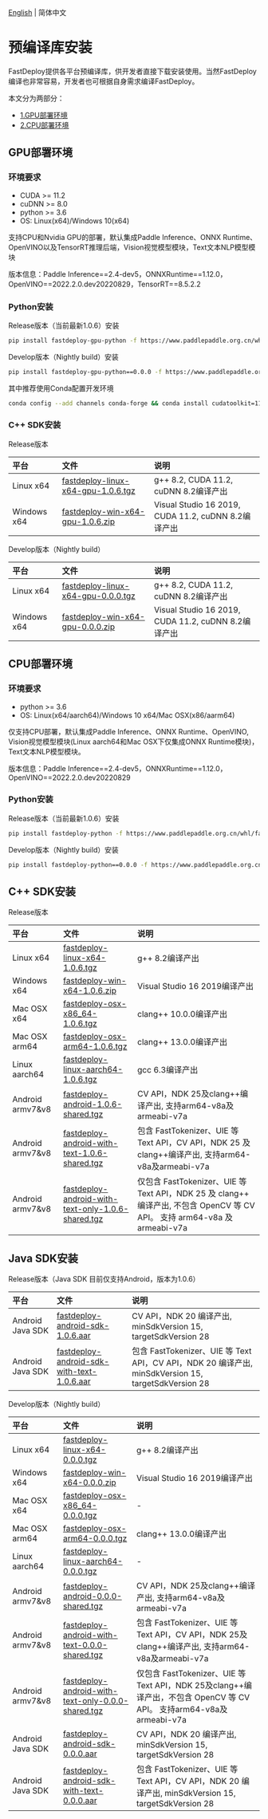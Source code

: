 [English](../../en/build_and_install/download_prebuilt_libraries.md) | 简体中文

# 预编译库安装

FastDeploy提供各平台预编译库，供开发者直接下载安装使用。当然FastDeploy编译也非常容易，开发者也可根据自身需求编译FastDeploy。

本文分为两部分：
- [1.GPU部署环境](#1)
- [2.CPU部署环境](#2)

<p id="1"></p>

## GPU部署环境

### 环境要求
- CUDA >= 11.2
- cuDNN >= 8.0
- python >= 3.6
- OS: Linux(x64)/Windows 10(x64)

支持CPU和Nvidia GPU的部署，默认集成Paddle Inference、ONNX Runtime、OpenVINO以及TensorRT推理后端，Vision视觉模型模块，Text文本NLP模型模块

版本信息：Paddle Inference==2.4-dev5，ONNXRuntime==1.12.0，OpenVINO==2022.2.0.dev20220829，TensorRT==8.5.2.2

### Python安装

Release版本（当前最新1.0.6）安装
```bash
pip install fastdeploy-gpu-python -f https://www.paddlepaddle.org.cn/whl/fastdeploy.html
```

Develop版本（Nightly build）安装
```bash
pip install fastdeploy-gpu-python==0.0.0 -f https://www.paddlepaddle.org.cn/whl/fastdeploy_nightly_build.html
```

其中推荐使用Conda配置开发环境
```bash
conda config --add channels conda-forge && conda install cudatoolkit=11.2 cudnn=8.2
```

### C++ SDK安装

Release版本

| 平台 | 文件 | 说明 |
| :--- | :--- | :---- |
| Linux x64 | [fastdeploy-linux-x64-gpu-1.0.6.tgz](https://bj.bcebos.com/fastdeploy/release/cpp/fastdeploy-linux-x64-gpu-1.0.6.tgz) | g++ 8.2, CUDA 11.2, cuDNN 8.2编译产出 |
| Windows x64 | [fastdeploy-win-x64-gpu-1.0.6.zip](https://bj.bcebos.com/fastdeploy/release/cpp/fastdeploy-win-x64-gpu-1.0.6.zip) | Visual Studio 16 2019, CUDA 11.2, cuDNN 8.2编译产出 |

Develop版本（Nightly build）

| 平台 | 文件 | 说明 |
| :--- | :--- | :---- |
| Linux x64 | [fastdeploy-linux-x64-gpu-0.0.0.tgz](https://fastdeploy.bj.bcebos.com/dev/cpp/fastdeploy-linux-x64-gpu-0.0.0.tgz) | g++ 8.2, CUDA 11.2, cuDNN 8.2编译产出 |
| Windows x64 | [fastdeploy-win-x64-gpu-0.0.0.zip](https://fastdeploy.bj.bcebos.com/dev/cpp/fastdeploy-win-x64-gpu-0.0.0.zip) | Visual Studio 16 2019, CUDA 11.2, cuDNN 8.2编译产出 |

<p id="2"></p>

## CPU部署环境

### 环境要求
- python >= 3.6
- OS: Linux(x64/aarch64)/Windows 10 x64/Mac OSX(x86/aarm64)

仅支持CPU部署，默认集成Paddle Inference、ONNX Runtime、OpenVINO, Vision视觉模型模块(Linux aarch64和Mac OSX下仅集成ONNX Runtime模块)， Text文本NLP模型模块。

版本信息：Paddle Inference==2.4-dev5，ONNXRuntime==1.12.0，OpenVINO==2022.2.0.dev20220829

### Python安装

Release版本（当前最新1.0.6）安装
```bash
pip install fastdeploy-python -f https://www.paddlepaddle.org.cn/whl/fastdeploy.html
```

Develop版本（Nightly build）安装
```bash
pip install fastdeploy-python==0.0.0 -f https://www.paddlepaddle.org.cn/whl/fastdeploy_nightly_build.html
```

## C++ SDK安装

Release版本

| 平台 | 文件 | 说明 |
| :--- | :--- | :---- |
| Linux x64 | [fastdeploy-linux-x64-1.0.6.tgz](https://bj.bcebos.com/fastdeploy/release/cpp/fastdeploy-linux-x64-1.0.6.tgz) | g++ 8.2编译产出 |
| Windows x64 | [fastdeploy-win-x64-1.0.6.zip](https://bj.bcebos.com/fastdeploy/release/cpp/fastdeploy-win-x64-1.0.6.zip) | Visual Studio 16 2019编译产出 |
| Mac OSX x64 | [fastdeploy-osx-x86_64-1.0.6.tgz](https://bj.bcebos.com/fastdeploy/release/cpp/fastdeploy-osx-x86_64-1.0.6.tgz) | clang++ 10.0.0编译产出|
| Mac OSX arm64 | [fastdeploy-osx-arm64-1.0.6.tgz](https://bj.bcebos.com/fastdeploy/release/cpp/fastdeploy-osx-arm64-1.0.6.tgz) | clang++ 13.0.0编译产出 |
| Linux aarch64 | [fastdeploy-linux-aarch64-1.0.6.tgz](https://bj.bcebos.com/fastdeploy/release/cpp/fastdeploy-linux-aarch64-1.0.6.tgz) | gcc 6.3编译产出 |  
| Android armv7&v8 | [fastdeploy-android-1.0.6-shared.tgz](https://bj.bcebos.com/fastdeploy/release/android/fastdeploy-android-1.0.6-shared.tgz) | CV API，NDK 25及clang++编译产出, 支持arm64-v8a及armeabi-v7a |
| Android armv7&v8 | [fastdeploy-android-with-text-1.0.6-shared.tgz](https://bj.bcebos.com/fastdeploy/release/android/fastdeploy-android-with-text-1.0.6-shared.tgz) | 包含 FastTokenizer、UIE 等 Text API，CV API，NDK 25 及 clang++编译产出, 支持arm64-v8a及armeabi-v7a |
| Android armv7&v8 | [fastdeploy-android-with-text-only-1.0.6-shared.tgz](https://bj.bcebos.com/fastdeploy/release/android/fastdeploy-android-with-text-only-1.0.6-shared.tgz) | 仅包含 FastTokenizer、UIE 等 Text API，NDK 25 及 clang++ 编译产出, 不包含 OpenCV 等 CV API。 支持 arm64-v8a 及 armeabi-v7a |

## Java SDK安装

Release版本（Java SDK 目前仅支持Android，版本为1.0.6）  

| 平台 | 文件 | 说明 |
| :--- | :--- | :---- |
| Android Java SDK | [fastdeploy-android-sdk-1.0.6.aar](https://bj.bcebos.com/fastdeploy/release/android/fastdeploy-android-sdk-1.0.6.aar) | CV API，NDK 20 编译产出, minSdkVersion 15, targetSdkVersion 28 |
| Android Java SDK | [fastdeploy-android-sdk-with-text-1.0.6.aar](https://bj.bcebos.com/fastdeploy/release/android/fastdeploy-android-sdk-with-text-1.0.6.aar) | 包含 FastTokenizer、UIE 等 Text API，CV API，NDK 20 编译产出, minSdkVersion 15, targetSdkVersion 28 |


Develop版本（Nightly build）

| 平台 | 文件 | 说明 |
| :--- | :--- | :---- |
| Linux x64 | [fastdeploy-linux-x64-0.0.0.tgz](https://fastdeploy.bj.bcebos.com/dev/cpp/fastdeploy-linux-x64-0.0.0.tgz) | g++ 8.2编译产出 |
| Windows x64 | [fastdeploy-win-x64-0.0.0.zip](https://fastdeploy.bj.bcebos.com/dev/cpp/fastdeploy-win-x64-0.0.0.zip) | Visual Studio 16 2019编译产出 |
| Mac OSX x64 | [fastdeploy-osx-x86_64-0.0.0.tgz](https://bj.bcebos.com/fastdeploy/dev/cpp/fastdeploy-osx-x86_64-0.0.0.tgz) | - |
| Mac OSX arm64 | [fastdeploy-osx-arm64-0.0.0.tgz](https://fastdeploy.bj.bcebos.com/dev/cpp/fastdeploy-osx-arm64-0.0.0.tgz) | clang++ 13.0.0编译产出 |
| Linux aarch64 | [fastdeploy-linux-aarch64-0.0.0.tgz](https://fastdeploy.bj.bcebos.com/dev/cpp/fastdeploy-linux-aarch64-0.0.0.tgz) | - |  
| Android armv7&v8 | [fastdeploy-android-0.0.0-shared.tgz](https://bj.bcebos.com/fastdeploy/dev/android/fastdeploy-android-0.0.0-shared.tgz) | CV API，NDK 25及clang++编译产出, 支持arm64-v8a及armeabi-v7a |
| Android armv7&v8 | [fastdeploy-android-with-text-0.0.0-shared.tgz](https://bj.bcebos.com/fastdeploy/dev/android/fastdeploy-android-with-text-0.0.0-shared.tgz) | 包含 FastTokenizer、UIE 等 Text API，CV API，NDK 25及clang++编译产出, 支持arm64-v8a及armeabi-v7a |
| Android armv7&v8 | [fastdeploy-android-with-text-only-0.0.0-shared.tgz](https://bj.bcebos.com/fastdeploy/dev/android/fastdeploy-android-with-text-only-0.0.0-shared.tgz) | 仅包含 FastTokenizer、UIE 等 Text API，NDK 25及clang++编译产出，不包含 OpenCV 等 CV API。 支持arm64-v8a及armeabi-v7a |
| Android Java SDK | [fastdeploy-android-sdk-0.0.0.aar](https://bj.bcebos.com/fastdeploy/dev/android/fastdeploy-android-sdk-0.0.0.aar) | CV API，NDK 20 编译产出, minSdkVersion 15, targetSdkVersion 28 |
| Android Java SDK | [fastdeploy-android-sdk-with-text-0.0.0.aar](https://bj.bcebos.com/fastdeploy/dev/android/fastdeploy-android-sdk-with-text-0.0.0.aar) | 包含 FastTokenizer、UIE 等 Text API，CV API，NDK 20 编译产出, minSdkVersion 15, targetSdkVersion 28 |
